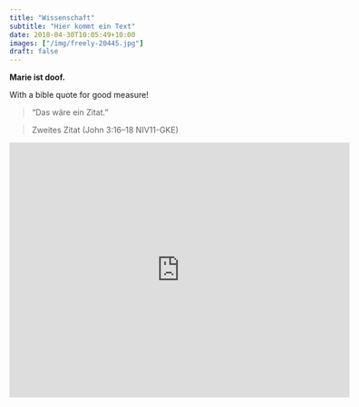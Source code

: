 ```yaml
---
title: "Wissenschaft"
subtitle: "Hier kommt ein Text"
date: 2018-04-30T10:05:49+10:00
images: ["/img/freely-20445.jpg"]
draft: false
---
```


**Marie ist doof.**

With a bible quote for good measure!

> “Das wäre ein Zitat.”

> Zweites Zitat
(John 3:16–18 NIV11-GKE)

<iframe src="https://www.google.com/maps/embed?pb=!1m18!1m12!1m3!1d2515.9470700727074!2d9.238025815748008!3d50.906195479540926!2m3!1f0!2f0!3f0!3m2!1i1024!2i768!4f13.1!3m3!1m2!1s0x47bc9f50de664377%3A0x2ea1d51008850a9e!2sAkaflieg+Frankfurt+e.V.+-+Unterkunft+und+Hangar!5e0!3m2!1sde!2sde!4v1552489309126" width="600" height="450" frameborder="0" style="border:0" allowfullscreen></iframe>
